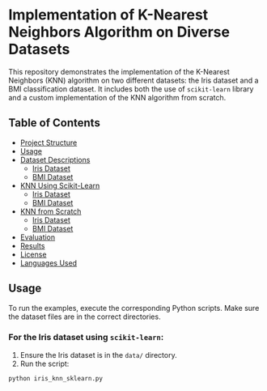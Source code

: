 # Implementation of K-Nearest Neighbors Algorithm on Diverse Datasets

This repository demonstrates the implementation of the K-Nearest Neighbors (KNN) algorithm on two different datasets: the Iris dataset and a BMI classification dataset. It includes both the use of  `scikit-learn` library and a custom implementation of the KNN algorithm from scratch.

## Table of Contents
- [Project Structure](#project-structure)
- [Usage](#usage)
- [Dataset Descriptions](#dataset-descriptions)
  - [Iris Dataset](#iris-dataset)
  - [BMI Dataset](#bmi-dataset)
- [KNN Using Scikit-Learn](#knn-using-scikit-learn)
  - [Iris Dataset](#iris-dataset-1)
  - [BMI Dataset](#bmi-dataset-1)
- [KNN from Scratch](#knn-from-scratch)
  - [Iris Dataset](#iris-dataset-2)
  - [BMI Dataset](#bmi-dataset-2)
- [Evaluation](#evaluation)
- [Results](#results)
- [License](#license)
- [Languages Used](#languages-used)


## Usage

To run the examples, execute the corresponding Python scripts. Make sure the dataset files are in the correct directories.

### For the Iris dataset using `scikit-learn`:

1. Ensure the Iris dataset is in the `data/` directory.
2. Run the script:
```bash
python iris_knn_sklearn.py







